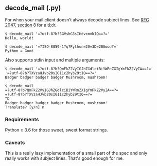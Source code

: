 ## decode_mail (.py)

For when your mail client doesn't always decode subject lines. See [RFC 2047, section 8](https://www.ietf.org/rfc/rfc2047.txt) for a tl;dr.

```
$ decode_mail '=?utf-8?b?SGVsbG8sIHdvcmxkIQ==?='
Hello, world!

$ decode_mail '=?ISO-8859-1?q?Python=20=3D=20Good?='
Python = Good
```

Also supports stdin input and multiple arguments:

```
$ decode_mail '=?utf-8?b?QmFkZ2VyIGJhZGdlciBiYWRnZXIgYmFkZ2VyIA==?=' '=?utf-8?b?TXVzaHJvb20sIG11c2hyb29tIQ==?='
Badger badger badger badger Mushroom, mushroom!

$ decode_mail
=?utf-8?b?QmFkZ2VyIGJhZGdlciBiYWRnZXIgYmFkZ2VyIA==?=
=?utf-8?b?TXVzaHJvb20sIG11c2hyb29tIQ==?=
^D
Badger badger badger badger Mushroom, mushroom!
Translate? [y/n] n
```

### Requirements

Python ≥ 3.6 for those sweet, sweet format strings.

### Caveats

This is a really lazy implementation of a small part of the spec and only really works with subject lines. That's good enough for me.